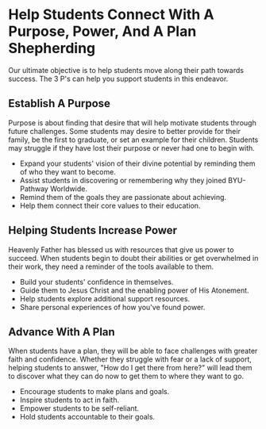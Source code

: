# Help Students Connect With A Purpose, Power, And A Plan Shepherding

Our ultimate objective is to help students move along their path towards success. The 3 P's can help you support students in this endeavor.

## Establish A Purpose

Purpose is about finding that desire that will help motivate students through future challenges. Some students may desire to better provide for their family, be the first to graduate, or set an example for their children. Students may struggle if they have lost their purpose or never had one to begin with.

- Expand your students' vision of their divine potential by reminding them of who they want to become.
- Assist students in discovering or remembering why they joined BYU-Pathway Worldwide.
- Remind them of the goals they are passionate about achieving.
- Help them connect their core values to their education.

## Helping Students Increase Power

Heavenly Father has blessed us with resources that give us power to succeed. When students begin to doubt their abilities or get overwhelmed in their work, they need a reminder of the tools available to them.

- Build your students' confidence in themselves.
- Guide them to Jesus Christ and the enabling power of His Atonement.
- Help students explore additional support resources.
- Share personal experiences of how you've found power.

## Advance With A Plan

When students have a plan, they will be able to face challenges with greater faith and confidence. Whether they struggle with fear or a lack of support, helping students to answer, "How do I get there from here?" will lead them to discover what they can do now to get them to where they want to go.

- Encourage students to make plans and goals.
- Inspire students to act in faith.
- Empower students to be self-reliant.
- Hold students accountable to their goals.


